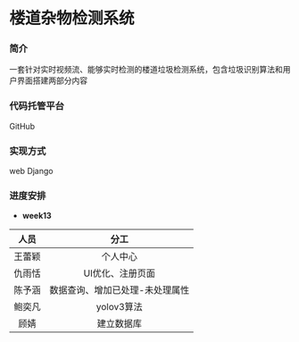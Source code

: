 # 楼道杂物检测系统

### 简介
一套针对实时视频流、能够实时检测的楼道垃圾检测系统，包含垃圾识别算法和用户界面搭建两部分内容

### 代码托管平台
GitHub

### 实现方式
web Django

### 进度安排
* **week13**

|  人员  |              分工               |
| :------: | :-------------------------------: |
| 王蕾颖 |            个人中心             |
| 仇雨恬 |        UI优化、注册页面         |
| 陈予涵 | 数据查询、增加已处理-未处理属性 |
| 鲍奕凡 |           yolov3算法            |
|  顾婧  |           建立数据库            |
